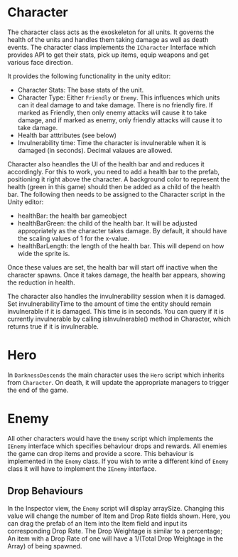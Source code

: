 # Character

The character class acts as the exoskeleton for all units. It governs the health of the units and handles them taking damage as well as death events. The character class implements the `ICharacter` Interface which provides API to get their stats, pick up items, equip weapons and get various face direction.

It provides the following functionality in the unity editor:

* Character Stats: The base stats of the unit.
* Character Type: Either `Friendly` or `Enemy`. This influences which units can it deal damage to and take damage. There is no friendly fire. If marked as Friendly, then only enemy attacks will cause it to take damage, and if marked as enemy, only friendly attacks will cause it to take damage.
* Health bar atttributes (see below)
* Invulnerability time: Time the character is invulnerable when it is damaged (in seconds). Decimal valaues are allowed.

Character also heandles the UI of the health bar and and reduces it accordingly. For this to work, you need to add a health bar to the prefab, positioning it right above the character. A background color to represent the health (green in this game) should then be added as a child of the health bar. The following then needs to be assigned to the Character script in the Unity editor:

* healthBar: the health bar gameobject
* healthBarGreen: the child of the health bar. It will be adjusted appropriately as the character takes damage. By default, it should have the scaling values of 1 for the x-value.
* healthBarLength: the length of the health bar. This will depend on how wide the sprite is.

Once these values are set, the health bar will start off inactive when the character spawns. Once it takes damage, the health bar appears, showing the reduction in health.

The character also handles the invulnerability session when it is damaged. Set invulnerabilityTime to the amount of time the entity should remain invulnerable if it is damaged. This time is in seconds. You can query if it is currently invulnerable by calling isInvulnerable() method in Character, which returns true if it is invulnerable.

# Hero
In `DarknessDescends` the main character uses the `Hero` script which inherits from `Character`. On death, it will update the appropriate managers to trigger the end of the game.

# Enemy
All other characters would have the `Enemy` script which implements the `IEnemy` interface which specifies behaviour drops and rewards. All enemies the game can drop items and provide a score. This behaviour is implemented in the `Enemy` class. If you wish to write a different kind of `Enemy` class it will have to implement the `IEnemy` interface.

## Drop Behaviours
In the Inspector view, the `Enemy` script will display arraySize. Changing this value will change the number of Item and Drop Rate fields shown.
Here, you can drag the prefab of an Item into the Item field and input its corresponding Drop Rate. The Drop Weightage is similar to a percentage; An item with
a Drop Rate of one will have a 1/(Total Drop Weightage in the Array) of being spawned.
